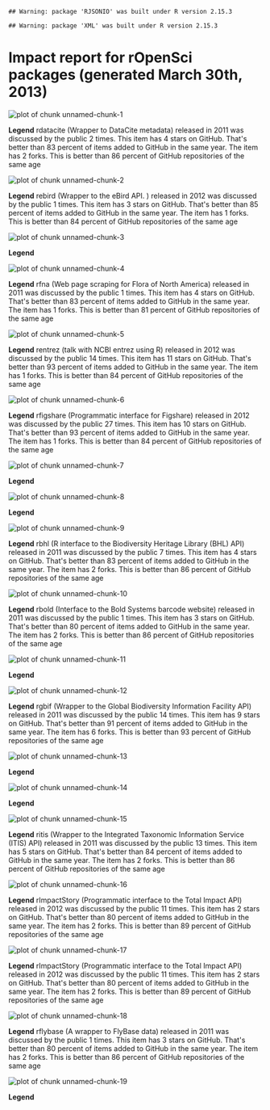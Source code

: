 

```
## Warning: package 'RJSONIO' was built under R version 2.15.3
```

```
## Warning: package 'XML' was built under R version 2.15.3
```


<!-- impact_figure(tabular_data[1]) -->

# Impact report for rOpenSci packages (generated March 30th, 2013)

![plot of chunk unnamed-chunk-1](figure/unnamed-chunk-1.png) 

**Legend**  rdatacite (Wrapper to DataCite metadata) released in 2011 was discussed by the public 2 times. This item has 4 stars on GitHub. That's better than 83 percent of items added to GitHub in the same year. The item has 2 forks. This is better than 86 percent of GitHub repositories of the same age

![plot of chunk unnamed-chunk-2](figure/unnamed-chunk-2.png) 

**Legend**  rebird (Wrapper to the eBird API. ) released in 2012 was discussed by the public 1 times. This item has 3 stars on GitHub. That's better than 85 percent of items added to GitHub in the same year. The item has 1 forks. This is better than 84 percent of GitHub repositories of the same age

![plot of chunk unnamed-chunk-3](figure/unnamed-chunk-3.png) 

**Legend**  

![plot of chunk unnamed-chunk-4](figure/unnamed-chunk-4.png) 

**Legend**  rfna (Web page scraping for Flora of North America) released in 2011 was discussed by the public 1 times. This item has 4 stars on GitHub. That's better than 83 percent of items added to GitHub in the same year. The item has 1 forks. This is better than 81 percent of GitHub repositories of the same age

![plot of chunk unnamed-chunk-5](figure/unnamed-chunk-5.png) 

**Legend**  rentrez (talk with NCBI entrez using R) released in 2012 was discussed by the public 14 times. This item has 11 stars on GitHub. That's better than 93 percent of items added to GitHub in the same year. The item has 1 forks. This is better than 84 percent of GitHub repositories of the same age

![plot of chunk unnamed-chunk-6](figure/unnamed-chunk-6.png) 

**Legend**  rfigshare (Programmatic interface for Figshare) released in 2012 was discussed by the public 27 times. This item has 10 stars on GitHub. That's better than 93 percent of items added to GitHub in the same year. The item has 1 forks. This is better than 84 percent of GitHub repositories of the same age

![plot of chunk unnamed-chunk-7](figure/unnamed-chunk-7.png) 

**Legend**  

![plot of chunk unnamed-chunk-8](figure/unnamed-chunk-8.png) 

**Legend**  

![plot of chunk unnamed-chunk-9](figure/unnamed-chunk-9.png) 

**Legend**  rbhl (R interface to the Biodiversity Heritage Library (BHL) API) released in 2011 was discussed by the public 7 times. This item has 4 stars on GitHub. That's better than 83 percent of items added to GitHub in the same year. The item has 2 forks. This is better than 86 percent of GitHub repositories of the same age

![plot of chunk unnamed-chunk-10](figure/unnamed-chunk-10.png) 

**Legend**  rbold (Interface to the Bold Systems barcode website) released in 2011 was discussed by the public 1 times. This item has 3 stars on GitHub. That's better than 80 percent of items added to GitHub in the same year. The item has 2 forks. This is better than 86 percent of GitHub repositories of the same age

![plot of chunk unnamed-chunk-11](figure/unnamed-chunk-11.png) 

**Legend**  

![plot of chunk unnamed-chunk-12](figure/unnamed-chunk-12.png) 

**Legend**  rgbif (Wrapper to the Global Biodiversity Information Facility API) released in 2011 was discussed by the public 14 times. This item has 9 stars on GitHub. That's better than 91 percent of items added to GitHub in the same year. The item has 6 forks. This is better than 93 percent of GitHub repositories of the same age

![plot of chunk unnamed-chunk-13](figure/unnamed-chunk-13.png) 

**Legend**  

![plot of chunk unnamed-chunk-14](figure/unnamed-chunk-14.png) 

**Legend**  

![plot of chunk unnamed-chunk-15](figure/unnamed-chunk-15.png) 

**Legend**  ritis (Wrapper to the Integrated Taxonomic Information Service (ITIS) API) released in 2011 was discussed by the public 13 times. This item has 5 stars on GitHub. That's better than 84 percent of items added to GitHub in the same year. The item has 2 forks. This is better than 86 percent of GitHub repositories of the same age

![plot of chunk unnamed-chunk-16](figure/unnamed-chunk-16.png) 

**Legend**  rImpactStory (Programmatic interface to the Total Impact API) released in 2012 was discussed by the public 11 times. This item has 2 stars on GitHub. That's better than 80 percent of items added to GitHub in the same year. The item has 2 forks. This is better than 89 percent of GitHub repositories of the same age

![plot of chunk unnamed-chunk-17](figure/unnamed-chunk-17.png) 

**Legend**  rImpactStory (Programmatic interface to the Total Impact API) released in 2012 was discussed by the public 11 times. This item has 2 stars on GitHub. That's better than 80 percent of items added to GitHub in the same year. The item has 2 forks. This is better than 89 percent of GitHub repositories of the same age

![plot of chunk unnamed-chunk-18](figure/unnamed-chunk-18.png) 

**Legend**  rflybase (A wrapper to FlyBase data) released in 2011 was discussed by the public 1 times. This item has 3 stars on GitHub. That's better than 80 percent of items added to GitHub in the same year. The item has 2 forks. This is better than 86 percent of GitHub repositories of the same age

![plot of chunk unnamed-chunk-19](figure/unnamed-chunk-19.png) 

**Legend**  



